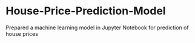 # House-Price-Prediction-Model
Prepared a machine learning model in Jupyter Notebook for prediction of house prices 
